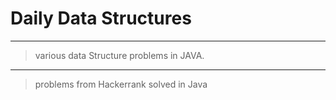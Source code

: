 # Daily Data Structures
---
> various data Structure problems in JAVA.
---
> problems from Hackerrank solved in Java

